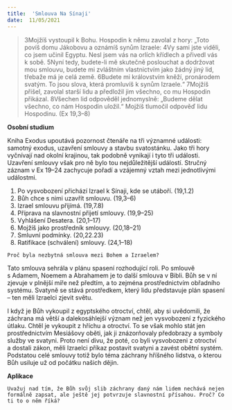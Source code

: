 ```yaml
---
title:  'Smlouva Na Sínaji'
date:  11/05/2021
---
```


> <p></p>
> 3Mojžíš vystoupil k Bohu. Hospodin k němu zavolal z hory: „Toto povíš domu Jákobovu a oznámíš synům Izraele: 4Vy sami jste viděli, co jsem učinil Egyptu. Nesl jsem vás na orlích křídlech a přivedl vás k sobě. 5Nyní tedy, budete-li mě skutečně poslouchat a dodržovat mou smlouvu, budete mi zvláštním vlastnictvím jako žádný jiný lid, třebaže má je celá země. 6Budete mi královstvím kněží, pronárodem svatým. To jsou slova, která promluvíš k synům Izraele.“ 7Mojžíš přišel, zavolal starší lidu a předložil jim všechno, co mu Hospodin přikázal. 8Všechen lid odpověděl jednomyslně: „Budeme dělat všechno, co nám Hospodin uložil.“ Mojžíš tlumočil odpověď lidu Hospodinu. (Ex 19,3–8)

**Osobní studium**

Kniha Exodus upoutává pozornost čtenáře na tři významné události: samotný exodus, uzavření smlouvy a stavbu svatostánku. Jako tři hory vyčnívají nad okolní krajinou, tak podobně vynikají i tyto tři události. Uzavření smlouvy však pro ně bylo tou nejdůležitější událostí. Stručný záznam v Ex 19–24 zachycuje pořadí a vzájemný vztah mezi jednotlivými událostmi.

1. 	Po vysvobození přichází Izrael k Sínaji, kde se utáboří. (19,1.2)
2. 	Bůh chce s nimi uzavřít smlouvu. (19,3–6)
3. 	Izrael smlouvu přijímá. (19,7.8)
4. 	Příprava na slavnostní přijetí smlouvy. (19,9–25)
5. 	Vyhlášení Desatera. (20,1–17)
6. 	Mojžíš jako prostředník smlouvy. (20,18–21)
7. 	Smluvní podmínky. (20,22.23)
8. 	Ratifikace (schválení) smlouvy. (24,1–18)

`Proč byla nezbytná smlouva mezi Bohem a Izraelem?`

Tato smlouva sehrála v plánu spasení rozhodující roli. Po smlouvě s Adamem, Noe­mem a Abrahamem je to další smlouva v Bibli. Bůh se v ní zjevuje v plnější míře než předtím, a to zejména prostřednictvím obřadního systému. Svatyně se stává prostředkem, který lidu představuje plán spasení – ten měli Izraelci zjevit světu.

I když je Bůh vykoupil z egyptského otroctví, chtěl, aby si uvědomili, že záchrana má větší a dalekosáhlejší význam než jen vysvobození z fyzického útlaku. Chtěl je vykoupit z hříchu a otroctví. To se však mohlo stát jen prostřednictvím Mesiášovy oběti, jak ji znázorňovaly předobrazy a symboly služby ve svatyni. Proto není divu, že poté, co byli vysvobozeni z otroctví a dostali zákon, měli Izraelci příkaz postavit svatyni a zavést obětní systém. Podstatou celé smlouvy totiž bylo téma záchrany hříšného lidstva, o kterou Bůh usiluje už od počátku našich dějin.

**Aplikace**

`Uvažuj nad tím, že Bůh svůj slib záchrany daný nám lidem nechává nejen formálně zapsat, ale ještě jej potvrzuje slavnostní přísahou. Proč? Co ti to o něm říká?`